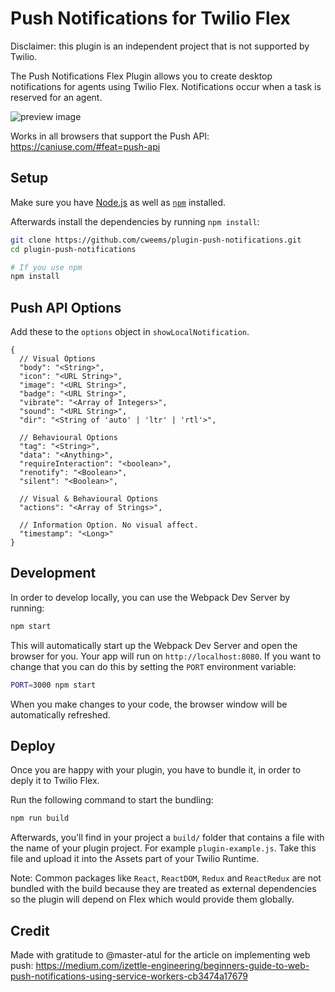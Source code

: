 # Push Notifications for Twilio Flex

Disclaimer: this plugin is an independent project that is not supported by Twilio.

The Push Notifications Flex Plugin allows you to create desktop notifications for agents using Twilio Flex. Notifications occur when a task is reserved for an agent.

![preview image](https://user-images.githubusercontent.com/1418949/52041612-c6a50d00-24ef-11e9-9ed4-93d9a912da29.png)

Works in all browsers that support the Push API: https://caniuse.com/#feat=push-api

## Setup

Make sure you have [Node.js](https://nodejs.org) as well as [`npm`](https://npmjs.com) installed.

Afterwards install the dependencies by running `npm install`:

```bash
git clone https://github.com/cweems/plugin-push-notifications.git
cd plugin-push-notifications

# If you use npm
npm install
```

## Push API Options
Add these to the `options` object in `showLocalNotification`.

```
{
  // Visual Options
  "body": "<String>",
  "icon": "<URL String>",
  "image": "<URL String>",
  "badge": "<URL String>",
  "vibrate": "<Array of Integers>",
  "sound": "<URL String>",
  "dir": "<String of 'auto' | 'ltr' | 'rtl'>",

  // Behavioural Options
  "tag": "<String>",
  "data": "<Anything>",
  "requireInteraction": "<boolean>",
  "renotify": "<Boolean>",
  "silent": "<Boolean>",

  // Visual & Behavioural Options
  "actions": "<Array of Strings>",

  // Information Option. No visual affect.
  "timestamp": "<Long>"
}
```

## Development

In order to develop locally, you can use the Webpack Dev Server by running:

```bash
npm start
```

This will automatically start up the Webpack Dev Server and open the browser for you. Your app will run on `http://localhost:8080`. If you want to change that you can do this by setting the `PORT` environment variable:

```bash
PORT=3000 npm start
```

When you make changes to your code, the browser window will be automatically refreshed.

## Deploy

Once you are happy with your plugin, you have to bundle it, in order to deply it to Twilio Flex.

Run the following command to start the bundling:

```bash
npm run build
```

Afterwards, you'll find in your project a `build/` folder that contains a file with the name of your plugin project. For example `plugin-example.js`. Take this file and upload it into the Assets part of your Twilio Runtime.

Note: Common packages like `React`, `ReactDOM`, `Redux` and `ReactRedux` are not bundled with the build because they are treated as external dependencies so the plugin will depend on Flex which would provide them globally.

## Credit
Made with gratitude to @master-atul for the article on implementing web push: https://medium.com/izettle-engineering/beginners-guide-to-web-push-notifications-using-service-workers-cb3474a17679

